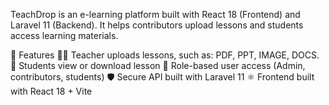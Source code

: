 TeachDrop is an e-learning platform built with React 18 (Frontend) and Laravel 11 (Backend).
It helps contributors upload lessons and students access learning materials.

🚀 Features
👩‍🏫 Teacher uploads lessons, such as: PDF, PPT, IMAGE, DOCS.
🎯 Students view or download lesson
🔑 Role-based user access (Admin, contributors, students)
🛡️ Secure API built with Laravel 11
⚛️ Frontend built with React 18 + Vite


